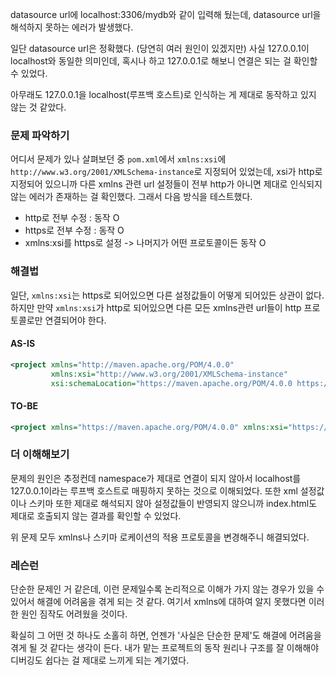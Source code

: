 datasource url에 localhost:3306/mydb와 같이 입력해 뒀는데, datasource url을 해석하지 못하는 에러가 발생했다.

일단 datasource url은 정확했다. (당연히 여러 원인이 있겠지만) 사실 127.0.0.1이 localhost와 동일한 의미인데, 혹시나 하고 127.0.0.1로 해보니 연결은 되는 걸 확인할 수 있었다.

아무래도 127.0.0.1을 localhost(루프백 호스트)로 인식하는 게 제대로 동작하고 있지 않는 것 같았다.


### 문제 파악하기
어디서 문제가 있나 살펴보던 중 `pom.xml`에서 `xmlns:xsi`에 `http://www.w3.org/2001/XMLSchema-instance`로 지정되어 있었는데, xsi가 http로 지정되어 있으니까 다른 xmlns 관련 url 설정들이 전부 http가 아니면 제대로 인식되지 않는 에러가 존재하는 걸 확인했다. 그래서 다음 방식을 테스트했다.
- http로 전부 수정 : 동작 O
- https로 전부 수정 : 동작 O
- xmlns:xsi를 https로 설정 -> 나머지가 어떤 프로토콜이든 동작 O
### 해결법
일단, `xmlns:xsi`는 https로 되어있으면 다른 설정값들이 어떻게 되어있든 상관이 없다. 하지만 만약 `xmlns:xsi`가 http로 되어있으면 다른 모든 xmlns관련 url들이 http 프로토콜로만 연결되어야 한다.

#### AS-IS
```xml
<project xmlns="http://maven.apache.org/POM/4.0.0"
		 xmlns:xsi="http://www.w3.org/2001/XMLSchema-instance"
		 xsi:schemaLocation="https://maven.apache.org/POM/4.0.0 https://maven.apache.org/xsd/maven-4.0.0.xsd">
```

#### TO-BE
```xml
<project xmlns="https://maven.apache.org/POM/4.0.0" xmlns:xsi="https://www.w3.org/2001/XMLSchema-instance" xsi:schemaLocation="https://maven.apache.org/POM/4.0.0 https://maven.apache.org/xsd/maven-4.0.0.xsd">
```

### 더 이해해보기
문제의 원인은 추정컨데 namespace가 제대로 연결이 되지 않아서 localhost를 127.0.0.1이라는 루프백 호스트로 매핑하지 못하는 것으로 이해되었다. 또한 xml 설정값이나 스키마 또한 제대로 해석되지 않아 설정값들이 반영되지 않으니까 index.html도 제대로 호출되지 않는 결과를 확인할 수 있었다.

위 문제 모두 xmlns나 스키마 로케이션의 적용 프로토콜을 변경해주니 해결되었다. 

### 레슨런
단순한 문제인 거 같은데, 이런 문제일수록 논리적으로 이해가 가지 않는 경우가 있을 수 있어서 해결에 어려움을 겪게 되는 것 같다. 여기서 xmlns에 대하여 알지 못했다면 이러한 원인 짐작도 어려웠을 것이다.

확실히 그 어떤 것 하나도 소홀히 하면, 언젠가 '사실은 단순한 문제'도 해결에 어려움을 겪게 될 것 같다는 생각이 든다. 내가 맡는 프로젝트의 동작 원리나 구조를 잘 이해해야 디버깅도 쉽다는 걸 제대로 느끼게 되는 계기였다.
